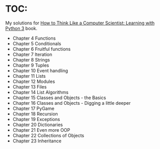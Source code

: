 # TOC:
My solutions for [How to Think Like a Computer Scientist: Learning with Python 3](http://openbookproject.net/thinkcs/python/english3e/index.html) book.<br>
- Chapter 4 Functions
- Chapter 5 Conditionals
- Chapter 6 Fruitful functions
- Chapter 7 Iteration
- Chapter 8 Strings
- Chapter 9 Tuples
- Chapter 10 Event handling
- Chapter 11 Lists
- Chapter 12 Modules
- Chapter 13 Files
- Chapter 14 List Algorithms
- Chapter 15 Classes and Objects - the Basics
- Chapter 16 Classes and Objects - Digging a little deeper
- Chapter 17 PyGame
- Chapter 18 Recursion
- Chapter 19 Exceptions
- Chapter 20 Dictionaries
- Chapter 21 Even more OOP
- Chapter 22 Collections of Objects
- Chapter 23 Inheritance

